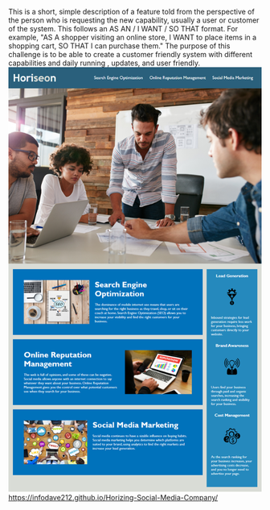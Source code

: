This is a short, simple description of a feature told from the perspective of the person who is requesting the new capability, usually a user or customer of the system. This follows an AS AN / I WANT / SO THAT format. For example, "AS A shopper visiting an online store, I WANT to place items in a shopping cart, SO THAT I can purchase them."
The purpose of this challenge is to be able to create a customer friendly system with different capabilities and daily running , updates, and user friendly.
![App Screenshot](./assets/images/Horizon%20%20website.png)
https://infodave212.github.io/Horizing-Social-Media-Company/
